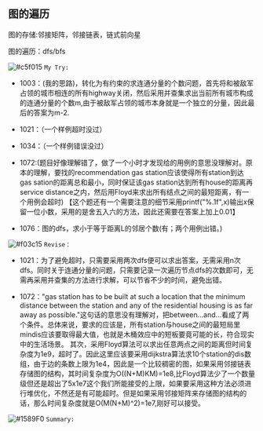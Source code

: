 ## 图的遍历

图的存储:邻接矩阵，邻接链表，链式前向星

图的遍历：dfs/bfs

![#c5f015](https://placehold.it/15/c5f015/000000?text=+) `My Try:` 

- 1003：(我的思路)，转化为有约束的求连通分量的个数问题，首先将和被敌军占领的城市相连的所有highway关闭，然后采用并查集求出当前所有城市构成的连通分量的个数m,由于被敌军占领的城市本身就是一个独立的分量，因此最后的答案为m-2.

- 1021：（一个样例超时没过）

- 1034：（一个样例错误没过）

- 1072:(题目好像理解错了，做了一个小时才发现给的用例的意思没理解对。原本的理解，要找的recommendation gas station应该使得所有station到达gas sation的距离总和最小，同时保证该gas station达到所有house的距离再service distance之内，然后用Floyd来求出所有结点之间的最短距离，有一个用例会超时)
【这个题还有一个需要注意的细节采用printf("%.1f",x)输出x保留一位小数，采用的是舍五入六的方法，因此还需要在答案上加上0.01】

- 1076：图的dfs，求小于等于距离L的邻居个数(有；两个用例出错。)

![#f03c15](https://placehold.it/15/f03c15/000000?text=+) `Revise：` 

- 1021：为了避免超时，只需要采用两次dfs便可以求出答案，无需采用n次dfs。同时关于连通分量的问题，只需要记录一次遍历节点dfs的次数即可，无需再采用并查集的方法进行求解，可以节省不少的时间，避免出错。

- 1072："gas station has to be built at such a location that the minimum distance between the station and any of the residential housing is as far away as possible."这句话的意思没有理解对，把between...and...看成了两个条件。总体来说，要求的应该是，所有station与house之间的最短局里mindis应该要取得最大值，也就是木桶效应中的短板要竟可能的长，符合现实中的生活场景。
其次，采用Floyd算法可以求出任意两点之间的距离但时间复杂度为1e9，超时了。因此这里应该要采用dijkstra算法求10个station的dis数组，由于边的条数上限为1e4，因此是一个比较稠密的图，如果采用邻接链表存储图的结构，其时间复杂度为O((N+M)KM)=1e8,比Floyd算法少了一个数量级但还是超出了5x1e7这个我们所能接受的上限，如果要采用这种方法必须进行堆优化，不然还是有可能超时。但是如果采用邻接矩阵来存储图的结构的话，那么时间复杂度就是O(M(N+M)^2)=1e7,刚好可以接受。

![#1589F0](https://placehold.it/15/1589F0/000000?text=+) `Summary:` 
